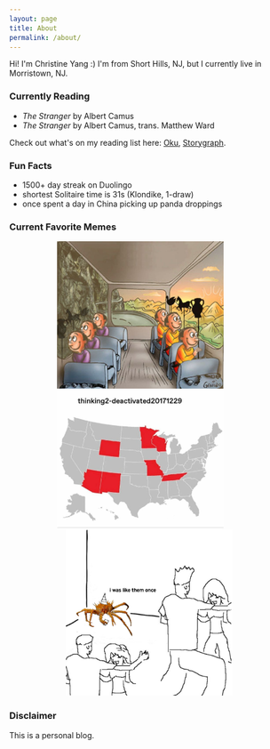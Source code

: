```yaml
---
layout: page
title: About
permalink: /about/
---
```


Hi! I'm Christine Yang :) I'm from Short Hills, NJ, but I currently live in Morristown, NJ. 

### Currently Reading 
- *The Stranger* by Albert Camus
- *The Stranger* by Albert Camus, trans. Matthew Ward 

Check out what's on my reading list here: [Oku](https://oku.club/user/czy), [Storygraph](https://app.thestorygraph.com/profile/czy).

### Fun Facts
- 1500+ day streak on Duolingo 
- shortest Solitaire time is 31s (Klondike, 1-draw)
- once spent a day in China picking up panda droppings 

### Current Favorite Memes 

<p align="center"> 
 <img src="/images/images/memes/meme-train-plato.jpg"   alt="fav meme 1" width="300"> 
&nbsp; &nbsp; &nbsp; &nbsp;
 <img src="/images/images/memes/meme-loss-map.jpg"      alt="fav meme 2" width="300">
&nbsp; &nbsp; &nbsp; &nbsp;
 <img src="/images/images/memes/meme-party-crab.jpg"    alt="fav meme 3" width="300"> 
</p>

### Disclaimer 

This is a personal blog. 
